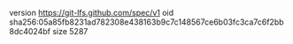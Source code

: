 version https://git-lfs.github.com/spec/v1
oid sha256:05a85fb8231ad782308e438163b9c7c148567ce6b03fc3ca7c6f2bb8dc4024bf
size 5287
